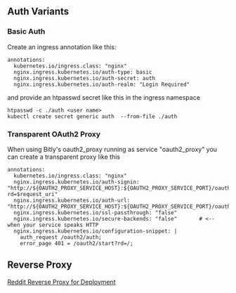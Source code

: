 ## Auth Variants

### Basic Auth

Create an ingress annotation like this:

    annotations:
      kubernetes.io/ingress.class: "nginx"
      nginx.ingress.kubernetes.io/auth-type: basic
      nginx.ingress.kubernetes.io/auth-secret: auth
      nginx.ingress.kubernetes.io/auth-realm: "Login Required"

and provide an htpasswd secret like this in the ingress namespace

    htpasswd -c ./auth <user name>
    kubectl create secret generic auth  --from-file ./auth

### Transparent OAuth2 Proxy

When using Bitly's oauth2_proxy running as service "oauth2_proxy" you can create a transparent proxy like this

    annotations:
      kubernetes.io/ingress.class: "nginx"
      nginx.ingress.kubernetes.io/auth-signin: "http://${OAUTH2_PROXY_SERVICE_HOST}:${OAUTH2_PROXY_SERVICE_PORT}/oauth2/start?rd=$request_uri"
      nginx.ingress.kubernetes.io/auth-url: "http://${OAUTH2_PROXY_SERVICE_HOST}:${OAUTH2_PROXY_SERVICE_PORT}/oauth2/auth"
      nginx.ingress.kubernetes.io/ssl-passthrough: "false"
      nginx.ingress.kubernetes.io/secure-backends: "false"       # <-- when your service speaks HTTP
      nginx.ingress.kubernetes.io/configuration-snippet: |
        auth_request /oauth2/auth;
        error_page 401 = /oauth2/start?rd=/;

## Reverse Proxy

[Reddit Reverse Proxy for Deployment](https://www.reddit.com/r/kubernetes/comments/f1iery/reverse_proxy_in_front_of_kubernetes_deployment/)
